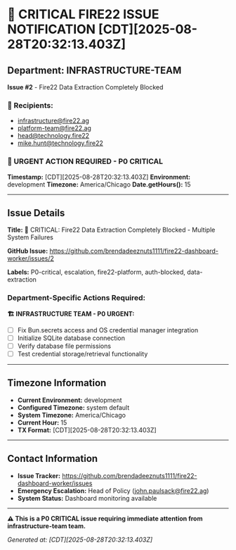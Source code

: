 # 🚨 CRITICAL FIRE22 ISSUE NOTIFICATION [CDT][2025-08-28T20:32:13.403Z]

## Department: INFRASTRUCTURE-TEAM
**Issue #2** - Fire22 Data Extraction Completely Blocked

### 📧 Recipients:
- infrastructure@fire22.ag
- platform-team@fire22.ag
- head@technology.fire22
- mike.hunt@technology.fire22

### 🚨 URGENT ACTION REQUIRED - P0 CRITICAL

**Timestamp:** [CDT][2025-08-28T20:32:13.403Z]
**Environment:** development
**Timezone:** America/Chicago
**Date.getHours():** 15

---

## Issue Details

**Title:** 🚨 CRITICAL: Fire22 Data Extraction Completely Blocked - Multiple System Failures

**GitHub Issue:** https://github.com/brendadeeznuts1111/fire22-dashboard-worker/issues/2

**Labels:** P0-critical, escalation, fire22-platform, auth-blocked, data-extraction

### Department-Specific Actions Required:


**🏗️ INFRASTRUCTURE TEAM - P0 URGENT:**
- [ ] Fix Bun.secrets access and OS credential manager integration
- [ ] Initialize SQLite database connection
- [ ] Verify database file permissions
- [ ] Test credential storage/retrieval functionality

---

## Timezone Information

- **Current Environment:** development
- **Configured Timezone:** system default
- **System Timezone:** America/Chicago
- **Current Hour:** 15
- **TX Format:** [CDT][2025-08-28T20:32:13.403Z]

---

## Contact Information

- **Issue Tracker:** https://github.com/brendadeeznuts1111/fire22-dashboard-worker/issues
- **Emergency Escalation:** Head of Policy (john.paulsack@fire22.ag)
- **System Status:** Dashboard monitoring available

---

**⚠️ This is a P0 CRITICAL issue requiring immediate attention from infrastructure-team team.**

*Generated at: [CDT][2025-08-28T20:32:13.403Z]*
